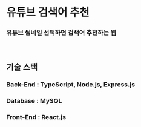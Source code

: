 # 유튜브 검색어 추천

### 유튜브 썸네일 선택하면 검색어 추천하는 웹

<br>

## 기술 스택

### Back-End : TypeScript, Node.js, Express.js

### Database : MySQL

### Front-End : React.js
